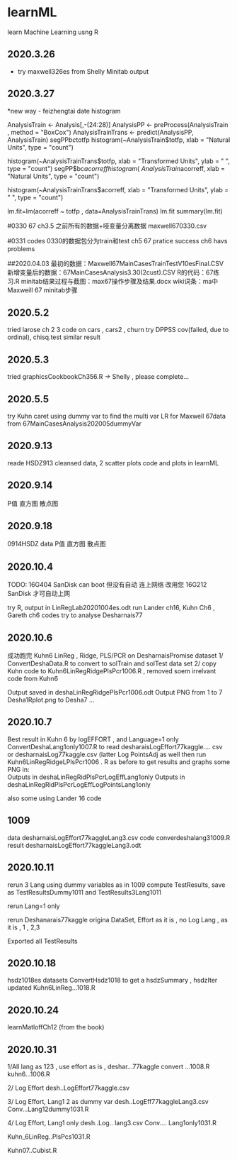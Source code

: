 # learnML
learn Machine Learning usng R
## 2020.3.26  
* try maxwell326es from Shelly Minitab output
## 2020.3.27
*new way - feizhengtai date  histogram

AnalysisTrain <- Analysis[,-(24:28)]
AnalysisPP <- preProcess(AnalysisTrain , method = "BoxCox")
AnalysisTrainTrans <- predict(AnalysisPP, AnalysisTrain)
segPP$bc$totfp
histogram(~AnalysisTrain$totfp,
          xlab = "Natural Units",
          type = "count")

histogram(~AnalysisTrainTrans$totfp,
          xlab = "Transformed Units",
          ylab = " ",
          type = "count")
segPP$bc$acorreff
histogram(~AnalysisTrain$acorreff,
          xlab = "Natural Units",
          type = "count")

histogram(~AnalysisTrainTrans$acorreff,
          xlab = "Transformed Units",
          ylab = " ",
          type = "count")
          
lm.fit=lm(acorreff ~ totfp , data=AnalysisTrainTrans)
lm.fit
summary(lm.fit)

#0330 67 ch3.5 之前所有的数据+哑变量分离数据
maxwell670330.csv

#0331 codes 0330的数据包分为train和test
ch5 67 pratice success
ch6 havs problems

##2020.04.03
最初的数据：Maxwell67MainCasesTrainTestV10esFinal.CSV
新增变量后的数据：67MainCasesAnalysis3.30(2cust).CSV
R的代码：67练习.R
minitab结果过程与截图：max67操作步骤及结果.docx
wiki词条：ma中Maxweill 67 minitab步骤

## 2020.5.2
tried larose ch 2 3 code on cars , cars2 , churn
try DPPSS cov(failed, due to ordinal), chisq.test similar result

## 2020.5.3
tried graphicsCookbookCh356.R -> Shelly , please complete...

## 2020.5.5
try Kuhn caret using dummy var to find the multi var LR for Maxwell 67data from
67MainCasesAnalysis202005dummyVar


## 2020.9.13
reade HSDZ913 cleansed data, 2 scatter plots
code and plots in learnML

## 2020.9.14
P值
直方图
散点图

## 2020.9.18
0914HSDZ data
P值
直方图
散点图

## 2020.10.4
TODO: 16G404 SanDisk can boot 但没有自动 连上网络
改用您 16G212 SanDisk 才可自动上网

try R, output in LinRegLab20201004es.odt
run Lander ch16, Kuhn Ch6 , Gareth ch6 codes
try to analyse Desharnais77

## 2020.10.6
成功跑完 Kuhn6 LinReg , Ridge, PLS/PCR  on DesharnaisPromise dataset
1/ ConvertDeshaData.R  to convert to solTrain and solTest data set
2/ copy Kuhn code to Kuhn6LinRegRidgePlsPcr1006.R , removed soem irrelvant code from Kuhn6

Output saved in  deshaLinRegRidgePlsPcr1006.odt
Output PNG from 1 to 7 Desha1Rplot.png  to Desha7 ...

## 2020.10.7
Best result in Kuhn 6 by logEFFORT , and Language=1 only
ConvertDeshaLang1only1007.R to read   desharaisLogEffort77kaggle.... csv   or desharnaisLog77kaggle.csv (latter Log PointsAdj as well
then run
Kuhn6LinRegRidgeLPlsPcr1006 . R as before to get results and graphs
some PNG in:   
Outputs in deshaLinRegRidPlsPcrLogEffLang1only
Outputs in deshaLinRegRidPlsPcrLogEffLogPointsLang1only

also some using Lander 16 code


## 1009 
data desharnaisLogEffort77kaggleLang3.csv
code converdeshalang31009.R
result desharnaisLogEffort77kaggleLang3.odt

## 2020.10.11

rerun 
3 Lang using dummy variables as in 1009
compute TestResults, save as TestResultsDummy1011 and TestResults3Lang1011

rerun Lang=1 only 

rerun Deshanarais77kaggle origina DataSet,
 Effort as it is , no Log
  Lang , as it is , 1 , 2,3
  
  Exported all TestResults 

## 2020.10.18
hsdz1018es datasets
ConvertHsdz1018 to get a hsdzSummary , hsdzIter
updated Kuhn6LinReg...1018.R

## 2020.10.24
learnMatloffCh12 (from the book)

## 2020.10.31
1/All lang as 123 , use effort as is , deshar...77kaggle
   convert ...1008.R
   kuhn6...1006.R
   
2/ Log Effort
     desh..LogEffort77kaggle.csv
     
3/ Log Effort, Lang1 2 as dummy var
     desh..LogEff77kaggleLang3.csv
     Conv...Lang12dummy1031.R
     
4/ Log Effort, Lang1 only
      desh..Log..    lang3.csv
      Conv.... Lang1only1031.R
      
 Kuhn_6LinReg..PlsPcs1031.R
 
 Kuhn07..Cubist.R
